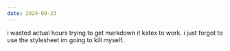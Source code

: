 ```yaml
---
date: 2024-09-23
---
```


i wasted actual hours trying to get markdown it katex to work. i just forgot to use the stylesheet im going to kill myself.
